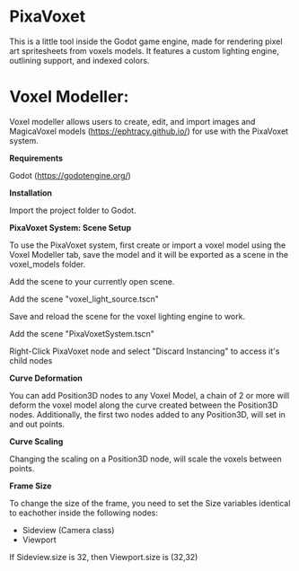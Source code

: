 # PixaVoxet

​This is a little tool inside the Godot game engine, made for rendering pixel art spritesheets from voxels models.  It features a custom lighting engine, outlining support, and indexed colors.  

# Voxel Modeller:
Voxel modeller allows users to create, edit, and import images and MagicaVoxel models (https://ephtracy.github.io/) for use with the PixaVoxet system.

**Requirements**

Godot (https://godotengine.org/)

**Installation**

Import the project folder to Godot.

**PixaVoxet System:  Scene Setup**

To use the PixaVoxet system, first create or import a voxel model using the Voxel Modeller tab, save the model and it will be exported as a scene in the voxel_models folder.

Add the scene to your currently open scene.

Add the scene "voxel_light_source.tscn"

Save and reload the scene for the voxel lighting engine to work.

Add the scene "PixaVoxetSystem.tscn"

Right-Click PixaVoxet node and select "Discard Instancing" to access it's child nodes

**Curve Deformation**

You can add Position3D nodes to any Voxel Model, a chain of 2 or more will deform the voxel model along the curve created between the Position3D nodes.  Additionally, the first two nodes added to any Position3D, will set in and out points.

**Curve Scaling**

Changing the scaling on a Position3D node, will scale the voxels between points.


**Frame Size**

To change the size of the frame, you need to set the Size variables identical to eachother inside the following nodes:

- Sideview (Camera class)
- Viewport

If Sideview.size is 32, then Viewport.size is (32,32)
